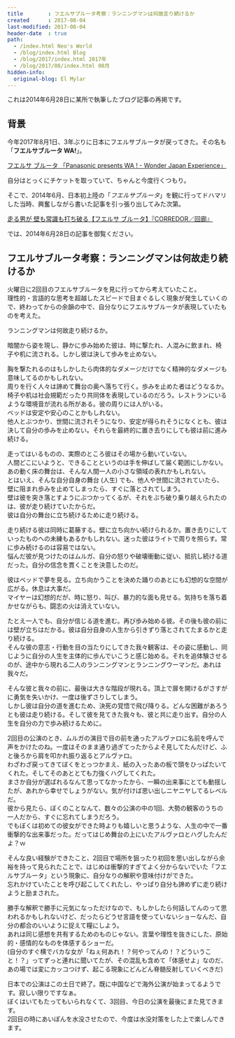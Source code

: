 ```yaml
---
title        : フエルサブルータ考察：ランニングマンは何故走り続けるか
created      : 2017-08-04
last-modified: 2017-08-04
header-date  : true
path:
  - /index.html Neo's World
  - /blog/index.html Blog
  - /blog/2017/index.html 2017年
  - /blog/2017/08/index.html 08月
hidden-info:
  original-blog: El Mylar
---
```


これは2014年6月28日に某所で執筆したブログ記事の再掲です。

## 背景

今年2017年8月1日、3年ぶりに日本にフエルサブルータが戻ってきた。その名も「**フエルサブルータ WA!**」。

[フエルサ ブルータ 「Panasonic presents WA ! - Wonder Japan Experience」](https://youtube.com/watch?v=1fGpAgAkh_s)

自分はとっくにチケットを取っていて、ちゃんと今度行くつもり。

そこで、2014年6月、日本初上陸の「*フエルサブルータ*」を観に行ってドハマリした当時、興奮しながら書いた記事を引っ張り出してみた次第。

[走る男が 壁も常識も打ち破る【フエルサ ブルータ】『CORREDOR／回廊』](https://youtube.com/watch?v=KHUCY7V37dU)

では、2014年6月28日の記事を御覧ください。

## フエルサブルータ考察：ランニングマンは何故走り続けるか

火曜日に2回目のフエルサブルータを見に行ってから考えていたこと。  
理性的・言語的な思考を超越したスピードで目まぐるしく現象が発生していくので、終わってからの余韻の中で、自分なりにフエルサブルータが表現していたものを考えた。

ランニングマンは何故走り続けるか。

暗闇から姿を現し、静かに歩み始めた彼は、時に撃たれ、人混みに飲まれ、椅子や机に流される。しかし彼は決して歩みを止めない。

胸を撃たれるのはもしかしたら肉体的なダメージだけでなく精神的なダメージも意味してるのかもしれない。  
周りを行く人々は諦めて舞台の奥へ落ちて行く。歩みを止めた者はどうなるか。  
椅子や机は社会規範だったり共同体を表現しているのだろう。レストランにいるような環境音が流れる所がある。彼の周りには人がいる。  
ベッドは安定や安心のことかもしれない。  
他人とぶつかり、世間に流されそうになり、安定が得られそうになくとも、彼は決して自分の歩みを止めない。それらを最終的に置き去りにしても彼は前に進み続ける。

走ってはいるものの、実際のところ彼はその場から動いていない。  
人間どこにいようと、できることというのは手を伸ばして届く範囲にしかない。あの動く床の舞台は、そんな人間一人の小さな領域の表れかもしれない。  
とはいえ、そんな自分自身の舞台 (人生) でも、他人や世間に流されていたら、壁に阻まれ歩みを止めてしまったら、すぐに落とされてしまう。  
壁は彼を突き落とすようにぶつかってくるが、それをぶち破り乗り越えられたのは、彼が走り続けていたからだ。  
彼は自分の舞台に立ち続けるために走り続ける。

走り続ける彼は同時に葛藤する。壁に立ち向かい続けられるか。置き去りにしていったものへの未練もあるかもしれない。迷った彼はライトで周りを照らす。常に歩み続けるのは容易ではない。  
悩んだ彼が見つけたのはムルガ、自分の怒りや破壊衝動に従い、抵抗し続ける道だった。自分の信念を貫くことを決意したのだ。

彼はベッドで夢を見る。立ち向かうことを決めた踊りのあとにも幻想的な空間が広がる。休息は大事だ。  
マイヤーは幻想的だが、時に怒り、叫び、暴力的な面も見せる。気持ちを落ち着かせながらも、闘志の火は消えていない。

たとえ一人でも、自分が信じる道を進む。再び歩み始める彼。その後も彼の前には壁が立ちはだかる。彼は自分自身の人生から引きずり落とされてたまるかと走り続ける。  
そんな彼の意志・行動を目の当たりにしてきた我々観客は、その姿に感動し、同じように自分の人生を主体的に歩んでいこうと感じ始める。それを追体験させるのが、途中から現れる二人のランニングマンとランニングウーマンだ。あれは我々だ。

そんな彼と我々の前に、最後は大きな階段が現れる。頂上で扉を開けるがさすがに勇気を失いかけ、一度は後ずさりしてしまう。  
しかし彼は自分の道を進むため、決死の覚悟で飛び降りる。どんな困難があろうとも彼は走り続ける。そして彼を見てきた我々も、彼と共に走り出す。自分の人生を自分の力で歩み続けるために。

2回目の公演のとき、ムルガの演目で目の前を通ったアルヴァロに名前を呼んで声をかけたのね。一度はそのまま通り過ぎてったからよそ見してたんだけど、ふと後ろから肩を叩かれ振り返るとアルヴァロ。  
わざわざ戻ってきてぼくをとっつかまえ、紙の入ったあの板で頭をひっぱたいてくれた。そしてそのあととても力強くハグしてくれた。  
まさか自分が選ばれるなんて思ってなかったから、一瞬の出来事にとても動揺したが、あれから幸せでしょうがない。気が付けば思い出しニヤニヤしてるレベルだ。  
彼から見たら、ぼくのことなんて、数々の公演の中の1回、大勢の観客のうちの一人だから、すぐに忘れてしまうだろう。  
でもぼくは初めての彼女ができた時よりも嬉しいと思うような、人生の中で一番衝撃的な出来事だった。だってはじめ舞台の上にいたアルヴァロとハグしたんだよ？ｗ

そんな良い経験ができたこと、2回目で場所を狙ったり初回を思い出しながら余裕を持って見られたことで、はじめは衝撃的すぎてよく分からないでいた「フエルサブルータ」という現象に、自分なりの解釈や意味付けができた。  
忘れかけていたことを呼び起こしてくれたし、やっぱり自分も諦めずに走り続けようと励まされた。

勝手な解釈で勝手に元気になっただけなので、もしかしたら何話してんのって思われるかもしれないけど、だったらどうせ言語を使っていないショーなんだ、自分の都合のいいように捉えて糧にしよう。  
あれは同じ感想を共有するためのものじゃない。言葉や理性を抜きにした、原始的・感情的なものを体感するショーだ。  
(自分のすぐ横でバカな女が「ねぇ何あれ！？何やってんの！？どういうこと！？」ってずっと連れに聞いてたが、その混乱も含めて「体感せよ」なのだ、あの場では変にカッコつけず、起こる現象にどんどん脊髄反射していくべきだ)

日本での公演はこの土日で終了。既に中国などで海外公演が始まってるようです。寂しい限りですなぁ。  
ぼくはいてもたってもいられなくて、3回目、今日の公演を最後にまた見てきます。  
2回目の時にあいぽんを水没させたので、今度は水没対策をした上で楽しんできます。
